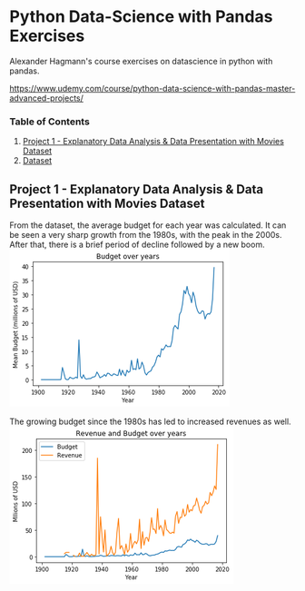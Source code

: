 
# Python Data-Science with Pandas Exercises

Alexander Hagmann's course exercises on datascience in python with pandas.

https://www.udemy.com/course/python-data-science-with-pandas-master-advanced-projects/


### Table of Contents
1. [Project 1 - Explanatory Data Analysis & Data Presentation with Movies Dataset](#project-1---explanatory-data-analysis--data-presentation-with-movies-dataset)
2. [Dataset](#2-dataset)



## Project 1 - Explanatory Data Analysis & Data Presentation with Movies Dataset


From the dataset, the average budget for each year was calculated. It can be seen a very sharp growth from the 1980s, with the peak in the 2000s. After that, there is a brief period of decline followed by a new boom.
![image](./Project_01_Movies/budget.png)

The growing budget since the 1980s has led to increased revenues as well.
![image](./Project_01_Movies/budget_revenue.png)
